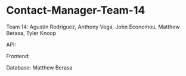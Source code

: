 # Contact-Manager-Team-14
Team 14: Agustin Rodriguez, Anthony Vega, John Economou, Matthew Berasa, Tyler Knoop

API:

Frontend:

Database: Matthew Berasa
